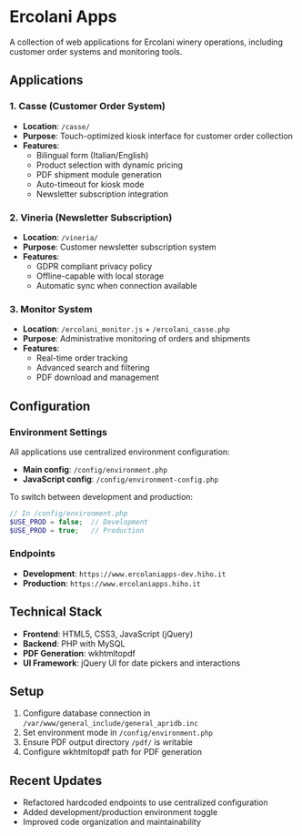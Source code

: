 # Ercolani Apps

A collection of web applications for Ercolani winery operations, including customer order systems and monitoring tools.

## Applications

### 1. Casse (Customer Order System)
- **Location**: `/casse/`
- **Purpose**: Touch-optimized kiosk interface for customer order collection
- **Features**:
  - Bilingual form (Italian/English)
  - Product selection with dynamic pricing
  - PDF shipment module generation
  - Auto-timeout for kiosk mode
  - Newsletter subscription integration

### 2. Vineria (Newsletter Subscription)
- **Location**: `/vineria/`
- **Purpose**: Customer newsletter subscription system
- **Features**:
  - GDPR compliant privacy policy
  - Offline-capable with local storage
  - Automatic sync when connection available

### 3. Monitor System
- **Location**: `/ercolani_monitor.js` + `/ercolani_casse.php`
- **Purpose**: Administrative monitoring of orders and shipments
- **Features**:
  - Real-time order tracking
  - Advanced search and filtering
  - PDF download and management

## Configuration

### Environment Settings
All applications use centralized environment configuration:
- **Main config**: `/config/environment.php`
- **JavaScript config**: `/config/environment-config.php`

To switch between development and production:
```php
// In /config/environment.php
$USE_PROD = false;  // Development
$USE_PROD = true;   // Production
```

### Endpoints
- **Development**: `https://www.ercolaniapps-dev.hiho.it`
- **Production**: `https://www.ercolaniapps.hiho.it`

## Technical Stack
- **Frontend**: HTML5, CSS3, JavaScript (jQuery)
- **Backend**: PHP with MySQL
- **PDF Generation**: wkhtmltopdf
- **UI Framework**: jQuery UI for date pickers and interactions

## Setup
1. Configure database connection in `/var/www/general_include/general_apridb.inc`
2. Set environment mode in `/config/environment.php`
3. Ensure PDF output directory `/pdf/` is writable
4. Configure wkhtmltopdf path for PDF generation

## Recent Updates
- Refactored hardcoded endpoints to use centralized configuration
- Added development/production environment toggle
- Improved code organization and maintainability
